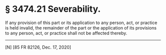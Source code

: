 # § 3474.21   Severability.

If any provision of this part or its application to any person, act, or practice is held invalid, the remainder of the part or the application of its provisions to any person, act, or practice shall not be affected thereby.



---

[N] [85 FR 82126, Dec. 17, 2020]




